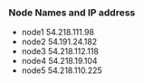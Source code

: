 ### Node Names and IP address

* node1	54.218.111.98
* node2 54.191.24.182
* node3 54.218.112.118
* node4 54.218.19.104
* node5	54.218.110.225
